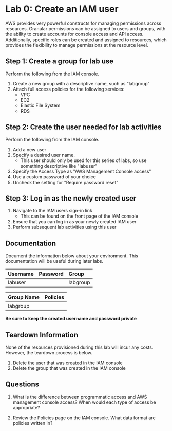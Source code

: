 # Lab 0: Create an IAM user

AWS provides very powerful constructs for managing permissions across resources. Granular permissions can be assigned to users and groups, with the ability to create accounts for console access and API access. Additionally, specific roles can be created and assigned to resources, which provides the flexibility to manage permissions at the resource level.

## Step 1: Create a group for lab use

Perform the following from the IAM console.

1. Create a new group with a descriptive name, such as "labgroup"
2. Attach full access policies for the following services:
    * VPC
    * EC2
    * Elastic File System
    * RDS

## Step 2: Create the user needed for lab activities

Perform the following from the IAM console.

1. Add a new user
2. Specify a desired user name.
    * This user should only be used for this series of labs, so use something descriptive like "labuser"
3. Specify the Access Type as "AWS Management Console access"
4. Use a custom password of your choice
5. Uncheck the setting for "Require password reset"

## Step 3: Log in as the newly created user

1. Navigate to the IAM users sign-in link
    * This can be found on the front page of the IAM console
2. Ensure that you can log in as your newly created IAM user
3. Perform subsequent lab activities using this user

## Documentation

Document the information below about your environment. This documentation will be useful during later labs.

| Username | Password | Group    |
| :------- | :------- | :------- |
| labuser  |          | labgroup |

| Group Name | Policies |
| :--------- | :------- |
| labgroup   |          |

**Be sure to keep the created username and password private**

## Teardown Information

None of the resources provisioned during this lab will incur any costs. However, the teardown process is below.

1. Delete the user that was created in the IAM console
2. Delete the group that was created in the IAM console

## Questions

1. What is the difference between programmatic access and AWS management console access? When would each type of access be appropriate?

2. Review the Policies page on the IAM console. What data format are policies written in?
